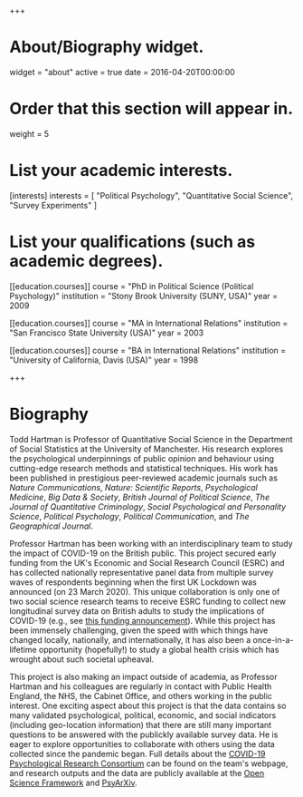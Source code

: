 +++
# About/Biography widget.
widget = "about"
active = true
date = 2016-04-20T00:00:00

# Order that this section will appear in.
weight = 5

# List your academic interests.
[interests]
  interests = [
    "Political Psychology",
    "Quantitative Social Science",
    "Survey Experiments"
  ]

# List your qualifications (such as academic degrees).
[[education.courses]]
  course = "PhD in Political Science (Political Psychology)"
  institution = "Stony Brook University (SUNY, USA)"
  year = 2009

[[education.courses]]
  course = "MA in International Relations"
  institution = "San Francisco State University (USA)"
  year = 2003

[[education.courses]]
  course = "BA in International Relations"
  institution = "University of California, Davis (USA)"
  year = 1998
 
+++

# Biography

Todd Hartman is Professor of Quantitative Social Science in the Department of Social Statistics at the University of Manchester. His research explores the psychological underpinnings of public opinion and behaviour using cutting-edge research methods and statistical techniques. His work has been published in prestigious peer-reviewed academic journals such as *Nature Communications*, *Nature: Scientific Reports*, *Psychological Medicine*, *Big Data & Society*, *British Journal of Political Science*, *The Journal of Quantitative Criminology*, *Social Psychological and Personality Science*, *Political Psychology*, *Political Communication*, and *The Geographical Journal*.

Professor Hartman has been working with an interdisciplinary team to study the impact of COVID-19 on the British public. This project secured early funding from the UK's Economic and Social Research Council (ESRC) and has collected nationally representative panel data from multiple survey waves of respondents beginning when the first UK Lockdown was announced (on 23 March 2020). This unique collaboration is only one of two social science research teams to receive ESRC funding to collect new longitudinal survey data on British adults to study the implications of COVID-19 (e.g., see [this funding announcement](https://esrc.ukri.org/files/news-events-and-publications/news/esrc-covid-19-activity/)). While this project has been immensely challenging, given the speed with which things have changed locally, nationally, and internationally, it has also been a once-in-a-lifetime opportunity (hopefully!) to study a global health crisis which has wrought about such societal upheaval. 

This project is also making an impact outside of academia, as Professor Hartman and his colleagues are regularly in contact with Public Health England, the NHS, the Cabinet Office, and others working in the public interest. One exciting aspect about this project is that the data contains so many validated psychological, political, economic, and social indicators (including geo-location information) that there are still many important questions to be answered with the publickly available survey data. He is eager to explore opportunities to collaborate with others using the data collected since the pandemic began. Full details about the [COVID-19 Psychological Research Consortium](https://www.sheffield.ac.uk/psychology-consortium-covid19) can be found on the team's webpage, and research outputs and the data are publicly available at the [Open Science Framework](https://osf.io/v2zur/) and [PsyArXiv](https://osf.io/preprints/discover?q=%22Todd%20K%20Hartman%22).

    

